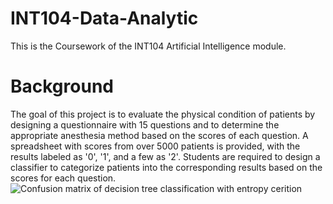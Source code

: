 # INT104-Data-Analytic
This is the Coursework of the INT104 Artificial Intelligence module.
# Background
The goal of this project is to evaluate the physical condition of patients by designing a questionnaire with 15 questions and to determine the appropriate anesthesia method based on the scores of each question. A spreadsheet with scores from over 5000 patients is provided, with the results labeled as '0', '1', and a few as '2'. Students are required to design a classifier to categorize patients into the corresponding results based on the scores for each question.
![Confusion matrix of decision tree classification with entropy cerition](https://github.com/user-attachments/assets/e70e7431-13a4-4092-8a45-426e50ca5cfd)
